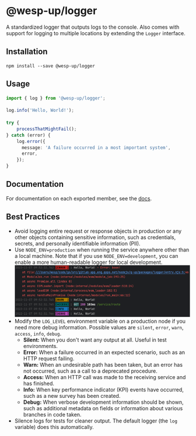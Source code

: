 # @wesp-up/logger

A standardized logger that outputs logs to the console. Also comes with support for logging to multiple locations by extending the `Logger` interface.

## Installation

```shell
npm install --save @wesp-up/logger
```

## Usage

```typescript
import { log } from '@wesp-up/logger';

log.info('Hello, World!');

try {
    processThatMightFail();
} catch (error) {
    log.error({
      message: 'A failure occurred in a most important system',
      error,
    });
}
```

## Documentation

For documentation on each exported member, see the [docs](docs).

## Best Practices

- Avoid logging entire request or response objects in production or any other objects containing sensitive information, such as credentials, secrets, and personally identifiable information (PII).
- Use `NODE_ENV=production` when running the service anywhere other than a local machine. Note that if you use `NODE_ENV=development`, you can enable a more  human-readable logger for local development. 
    ![Pretty Log Format](readme/pretty-format.png "Pretty Log Format")
- Modify the `LOG_LEVEL` environment variable on a production node if you need more debug information. Possible values are `silent`, `error`, `warn`, `access`, `info`, `debug`.
  - **Silent:** When you don't want any output at all. Useful in test
    environments.
  - **Error:** When a failure occurred in an expected scenario, such as an
    HTTP request failing.
  - **Warn:** When an undesirable path has been taken, but an error has not
    occurred, such as a call to a deprecated procedure.
  - **Access:** When an HTTP call was made to the receiving service and has
    finished.
  - **Info:** When key performance indicator (KPI) events have occurred, such
    as a new survey has been created.
  - **Debug:** When verbose development information should be shown, such as
    additional metadata on fields or information about various branches in code
    taken.
- Silence logs for tests for cleaner output. The default logger (the `log` variable) does this automatically.
